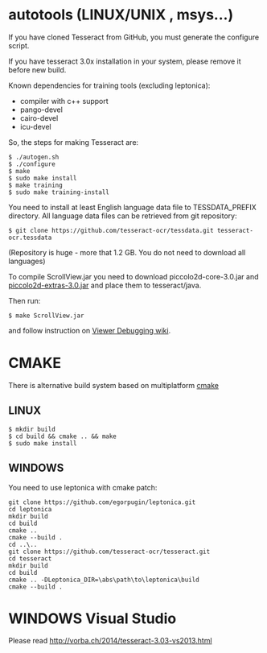 # autotools (LINUX/UNIX , msys...)

If you have cloned Tesseract from GitHub, you must generate
the configure script.

If you have tesseract 3.0x installation in your system, please remove it
before new build.

Known dependencies for training tools (excluding leptonica):
 * compiler with c++ support
 * pango-devel
 * cairo-devel
 * icu-devel

So, the steps for making Tesseract are:

    $ ./autogen.sh
    $ ./configure
    $ make
    $ sudo make install
    $ make training
    $ sudo make training-install

You need to install at least English language data file to TESSDATA_PREFIX
directory. All language data files can be retrieved from git repository:

    $ git clone https://github.com/tesseract-ocr/tessdata.git tesseract-ocr.tessdata

(Repository is huge - more that 1.2 GB. You do not need to download
all languages)

To compile ScrollView.jar you need to download piccolo2d-core-3.0.jar
and [piccolo2d-extras-3.0.jar](http://search.maven.org/#search|ga|1|g%3A%22org.piccolo2d%22) and place them to tesseract/java.

Then run:

    $ make ScrollView.jar

and follow instruction on [Viewer Debugging wiki](https://github.com/tesseract-ocr/tesseract/wiki/ViewerDebugging).


# CMAKE

There is alternative build system based on multiplatform [cmake](https://cmake.org/)

## LINUX

    $ mkdir build
    $ cd build && cmake .. && make
    $ sudo make install


## WINDOWS

You need to use leptonica with cmake patch:

    git clone https://github.com/egorpugin/leptonica.git
    cd leptonica
    mkdir build
    cd build
    cmake ..
    cmake --build .
    cd ..\..
    git clone https://github.com/tesseract-ocr/tesseract.git
    cd tesseract
    mkdir build
    cd build
    cmake .. -DLeptonica_DIR=\abs\path\to\leptonica\build
    cmake --build .


# WINDOWS Visual Studio

Please read http://vorba.ch/2014/tesseract-3.03-vs2013.html
